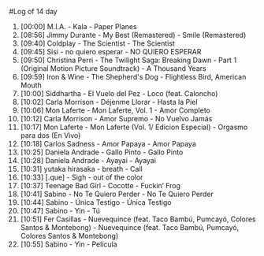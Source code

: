 #Log of 14 day

1. [00:00] M.I.A. - Kala - Paper Planes
1. [08:56] Jimmy Durante - My Best (Remastered) - Smile (Remastered)
1. [09:40] Coldplay - The Scientist - The Scientist
1. [09:45] Sisi - no quiero esperar - NO QUIERO ESPERAR
1. [09:50] Christina Perri - The Twilight Saga: Breaking Dawn - Part 1 (Original Motion Picture Soundtrack) - A Thousand Years
1. [09:59] Iron & Wine - The Shepherd's Dog - Flightless Bird, American Mouth
1. [10:00] Siddhartha - El Vuelo del Pez - Loco (feat. Caloncho)
1. [10:02] Carla Morrison - Déjenme Llorar - Hasta la Piel
1. [10:06] Mon Laferte - Mon Laferte, Vol. 1 - Amor Completo
1. [10:12] Carla Morrison - Amor Supremo - No Vuelvo Jamás
1. [10:17] Mon Laferte - Mon Laferte (Vol. 1/ Edicion Especial) - Orgasmo para dos (En Vivo)
1. [10:18] Carlos Sadness - Amor Papaya - Amor Papaya
1. [10:25] Daniela Andrade - Gallo Pinto - Gallo Pinto
1. [10:28] Daniela Andrade - Ayayai - Ayayai
1. [10:31] yutaka hirasaka - breath - Call
1. [10:33] [.que] - Sigh - out of the color
1. [10:37] Teenage Bad Girl - Cocotte - Fuckin’ Frog
1. [10:41] Sabino - No Te Quiero Perder - No Te Quiero Perder
1. [10:44] Sabino - Única Testigo - Única Testigo
1. [10:47] Sabino - Yin - Tú
1. [10:51] Fer Casillas - Nuevequince (feat. Taco Bambú, Pumcayó, Colores Santos & Montebong) - Nuevequince (feat. Taco Bambú, Pumcayó, Colores Santos & Montebong)
1. [10:55] Sabino - Yin - Película
